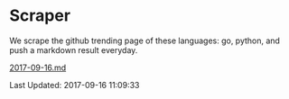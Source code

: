 # Scraper

We scrape the github trending page of these languages: go, python, and push a markdown result everyday.

[2017-09-16.md](https://github.com/borays/Scraper/blob/master/2017-09-16.md)

Last Updated: 2017-09-16 11:09:33